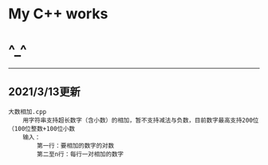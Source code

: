 # My C++ works
# ^_^

***
## 2021/3/13更新
    大数相加.cpp
        用字符串支持超长数字（含小数）的相加，暂不支持减法与负数，目前数字最高支持200位（100位整数+100位小数
        输入：
            第一行：要相加的数字的对数
            第二至n行：每行一对相加的数字
